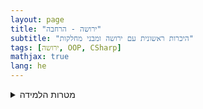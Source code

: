```yaml
---
layout: page
title: "ירושה - הרחבה"
subtitle: "היכרות ראשונית עם ירושה ומבני מחלקות"
tags: [ירושה, OOP, CSharp]
mathjax: true
lang: he
---
```



<details markdown="1"><summary>מטרות הלמידה</summary>

## מטרות הלמידה

בסיום פרק זה תוכלו:
- להבין את המושג "ירושה" בתכנות מונחה עצמים
- ליצור היררכיות של מחלקות באמצעות ירושה
- להבין ולממש את עקרון "הוא סוג של" (IS-A)
- לקרוא ולצייר דיאגרמות UML של ירושה

</destails>
---

## 1. מבוא - מה זו ירושה?

{: .box-note}
**הגדרה:** ירושה (Inheritance) היא מנגנון המאפשר למחלקה חדשה לרשת תכונות והתנהגויות ממחלקה קיימת. המחלקה היורשת נקראת "מחלקת בת" (Derived/Child Class) והמחלקה ממנה יורשים נקראת "מחלקת אב" (Base/Parent Class).

דמיינו עץ משפחה - ילדים יורשים תכונות מהוריהם. באופן דומה, בתכנות מונחה עצמים, מחלקות יכולות לרשת תכונות ופעולות ממחלקות אחרות.

### דוגמה מהעולם האמיתי
```
רכב (Vehicle)
    ├── מכונית (Car)
    │   ├── מכונית ספורט (SportsCar)
    │   └── מכונית משפחתית (FamilyCar)
    └── אופנוע (Motorcycle)
```

<div class="mermaid">
graph BT
    SportsCar[מכונית ספורט<br/>SportsCar] --> Car[מכונית<br/>Car]
    FamilyCar[מכונית משפחתית<br/>FamilyCar] --> Car
    Car --> Vehicle[רכב<br/>Vehicle]
    Motorcycle[אופנוע<br/>Motorcycle] --> Vehicle
</div>

---

## 2. עקרון IS-A - "הוא סוג של"

{: .box-success}
**כלל הזהב:** השתמשו בירושה רק כאשר המחלקה הנגזרת **היא סוג של** המחלקה הבסיסית.

### דוגמאות נכונות ל-IS-A:
- כלב **הוא סוג של** חיה ✓
- מכונית **היא סוג של** רכב ✓
- סטודנט **הוא סוג של** אדם ✓

### דוגמאות שגויות:
- מנוע **אינו סוג של** מכונית ✗ (הוא חלק ממכונית - זו **קומפוזיציה**)
- גלגל **אינו סוג של** אופניים ✗ (הוא רכיב באופניים)

---

## 3. מימוש בסיסי של ירושה ב-C#

### מחלקת הבסיס - Animal
```csharp
public class Animal
{
    private string name;
    private int age;
    
    // Constructor
    public Animal(string name, int age)
    {
        this.name = name;
        this.age = age;
        Console.WriteLine("Animal constructor called");
    }
    
    // Getters and Setters - Java Style
    public string GetName()
    {
        return name;
    }
    
    public void SetName(string name)
    {
        this.name = name;
    }
    
    public int GetAge()
    {
        return age;
    }
    
    public void SetAge(int age)
    {
        if (age >= 0)
            this.age = age;
    }
    
    // Methods
    public void Eat()
    {
        Console.WriteLine($"{name} is eating");
    }
    
    public void Sleep()
    {
        Console.WriteLine($"{name} is sleeping");
    }
}
```

### מחלקה נגזרת - Dog
```csharp
public class Dog : Animal  // הסימן : מציין ירושה
{
    private string breed;
    
    // Constructor
    public Dog(string name, int age, string breed) : base(name, age)
    {
        this.breed = breed;
        Console.WriteLine("Dog constructor called");
    }
    
    // Getter and Setter for breed
    public string GetBreed()
    {
        return breed;
    }
    
    public void SetBreed(string breed)
    {
        this.breed = breed;
    }
    
    // Dog-specific method
    public void Bark()
    {
        Console.WriteLine($"{GetName()} is barking: Woof!");
    }
}
```

### שימוש במחלקות
```csharp
class Program
{
    static void Main()
    {
        Dog myDog = new Dog("Max", 3, "Golden Retriever");
        
        // שימוש בפעולות שנורשו מ-Animal
        myDog.Eat();      // "Max is eating"
        myDog.Sleep();    // "Max is sleeping"
        
        // שימוש בפעולה ייחודית ל-Dog
        myDog.Bark();     // "Max is barking: Woof!"
        
        // שימוש ב-Getters
        Console.WriteLine($"Name: {myDog.GetName()}");
        Console.WriteLine($"Age: {myDog.GetAge()}");
        Console.WriteLine($"Breed: {myDog.GetBreed()}");
    }
}
```

---

## 4. היררכיית מחלקות - תרשים פשוט

<div class=mermaid>
graph BT
    D[GoldenRetriever] --> B[Dog]
    E[PersianCat] --> C[Cat]
    B --> A[Animal]
    C --> A
</div>

### דוגמת קוד להיררכיה מורחבת
```csharp
public class Cat : Animal
{
    private bool isIndoor;
    
    public Cat(string name, int age, bool isIndoor) : base(name, age)
    {
        this.isIndoor = isIndoor;
    }
    
    public bool GetIsIndoor()
    {
        return isIndoor;
    }
    
    public void SetIsIndoor(bool isIndoor)
    {
        this.isIndoor = isIndoor;
    }
    
    public void Meow()
    {
        Console.WriteLine($"{GetName()} says: Meow!");
    }
}

public class GoldenRetriever : Dog
{
    private double furLength;
    
    public GoldenRetriever(string name, int age, double furLength) 
        : base(name, age, "Golden Retriever")
    {
        this.furLength = furLength;
    }
    
    public double GetFurLength()
    {
        return furLength;
    }
    
    public void SetFurLength(double furLength)
    {
        this.furLength = furLength;
    }
    
    public void Fetch()
    {
        Console.WriteLine($"{GetName()} is fetching the ball!");
    }
}
```

---

## 5. דיאגרמת UML לירושה


<div class="mermaid">
classDiagram
    class Animal {
        -string name
        -int age
        +Animal(string name, int age)
        +GetName() string
        +SetName(string name) void
        +GetAge() int
        +SetAge(int age) void
        +Eat() void
        +Sleep() void
    }
    
    class Dog {
        -string breed
        +Dog(string name, int age, string breed)
        +GetBreed() string
        +SetBreed(string breed) void
        +Bark() void
    }
    
    class Cat {
        -bool isIndoor
        +Cat(string name, int age, bool isIndoor)
        +GetIsIndoor() bool
        +SetIsIndoor(bool isIndoor) void
        +Meow() void
    }
    
    class GoldenRetriever {
        +GoldenRetriever(string name, int age)
    }
    
    class PersianCat {
        +PersianCat(string name, int age)
    }
    
    Animal <|-- Dog
    Animal <|-- Cat
    Dog <|-- GoldenRetriever
    Cat <|-- PersianCat
</div>

{: .box-note}
**סימנים ב-UML:**
- **△** (משולש ריק) - מציין ירושה
- **◆** (מעוין מלא) - מציין קומפוזיציה/הכלה (Composition) - "has-a" חזק
- **-** מציין private
- **+** מציין public
- **#** מציין protected

---

## 6. שרשור בנאים (Constructor Chaining)

{: .box-success}
**חשוב לזכור:**
* כל בנאי בשרשרת מחויב להריץ קודם את הבנאי של מחלקת הבסיס שלו.
* הסדר תמיד **מלמטה למעלה** (Base → Derived), ורק לאחר סיום כל הבנאים יש לנו אובייקט מוכן לעבודה.

### סדר הפעלת נאים

<div class="mermaid">
graph TD
    A[יצירת אובייקט GoldenRetriever] --> B[קריאה לבנאי GoldenRetriever]
    B --> C[קריאה ל-base - בנאי Dog]
    C --> D[קריאה ל-base - בנאי Animal]
    D --> E[ביצוע בנאי Animal]
    E --> F[חזרה וביצוע בנאי Dog]
    F --> G[חזרה וביצוע בנאי GoldenRetriever]
    G --> H[האובייקט נוצר במלואו]
    
    style A fill:#f9f,stroke:#333,stroke-width:2px
    style H fill:#9f9,stroke:#333,stroke-width:2px
</div>

{: .box-note}
**כלל חשוב:** הבנאים נקראים מהאב לבן, אך מבוצעים מהבן לאב!

### דוגמת קוד מפורטת
```csharp
public class Vehicle
{
    private string manufacturer;
    private int year;
    
    public Vehicle(string manufacturer, int year)
    {
        this.manufacturer = manufacturer;
        this.year = year;
        Console.WriteLine($"1. Vehicle constructor: {manufacturer}, {year}");
    }
    
    public string GetManufacturer() { return manufacturer; }
    public void SetManufacturer(string manufacturer) 
    { 
        this.manufacturer = manufacturer; 
    }
    
    public int GetYear() { return year; }
    public void SetYear(int year) 
    { 
        if (year > 1900 && year <= DateTime.Now.Year)
            this.year = year; 
    }
}

public class Car : Vehicle
{
    private int numberOfDoors;
    private string model;
    
    // בנאי עם קריאה לבנאי האב
    public Car(string manufacturer, string model, int year, int doors) 
        : base(manufacturer, year)
    {
        this.model = model;
        this.numberOfDoors = doors;
        Console.WriteLine($"2. Car constructor: {model}, {doors} doors");
    }
    
    // בנאי נוסף עם קריאה לבנאי אחר באותה מחלקה
    public Car(string manufacturer, string model) 
        : this(manufacturer, model, DateTime.Now.Year, 4)
    {
        Console.WriteLine("3. Car convenience constructor");
    }
    
    public string GetModel() { return model; }
    public void SetModel(string model) { this.model = model; }
    
    public int GetNumberOfDoors() { return numberOfDoors; }
    public void SetNumberOfDoors(int doors) 
    { 
        if (doors > 0 && doors <= 6)
            this.numberOfDoors = doors; 
    }
}

public class SportsCar : Car
{
    private int topSpeed;
    
    public SportsCar(string manufacturer, string model, int year, int topSpeed)
        : base(manufacturer, model, year, 2)  // מכונית ספורט - תמיד 2 דלתות
    {
        this.topSpeed = topSpeed;
        Console.WriteLine($"3. SportsCar constructor: Top speed {topSpeed} km/h");
    }
    
    public int GetTopSpeed() { return topSpeed; }
    public void SetTopSpeed(int speed) 
    { 
        if (speed > 0 && speed < 400)
            this.topSpeed = speed; 
    }
}
```

### הרצת הקוד והפלט
```csharp
class Program
{
    static void Main()
    {
        Console.WriteLine("Creating a SportsCar:");
        SportsCar ferrari = new SportsCar("Ferrari", "F40", 1987, 324);
        
        /* פלט:
        Creating a SportsCar:
        1. Vehicle constructor: Ferrari, 1987
        2. Car constructor: F40, 2 doors
        3. SportsCar constructor: Top speed 324 km/h
        */
    }
}
```

---

## 7. הרחבה מעשית - מערכת ניהול עובדים

```csharp
public class Person
{
    private string id;
    private string firstName;
    private string lastName;
    private DateTime birthDate;
    
    public Person(string id, string firstName, string lastName, DateTime birthDate)
    {
        this.id = id;
        this.firstName = firstName;
        this.lastName = lastName;
        this.birthDate = birthDate;
    }
    
    // Getters and Setters
    public string GetId() { return id; }
    public string GetFirstName() { return firstName; }
    public void SetFirstName(string firstName) { this.firstName = firstName; }
    public string GetLastName() { return lastName; }
    public void SetLastName(string lastName) { this.lastName = lastName; }
    public DateTime GetBirthDate() { return birthDate; }
    
    public int GetAge()
    {
        return DateTime.Now.Year - birthDate.Year;
    }
    
    public string GetFullName()
    {
        return $"{firstName} {lastName}";
    }
}

public class Employee : Person
{
    private string employeeId;
    private decimal salary;
    private DateTime hireDate;
    
    public Employee(string id, string firstName, string lastName, 
                   DateTime birthDate, string employeeId, decimal salary)
        : base(id, firstName, lastName, birthDate)
    {
        this.employeeId = employeeId;
        this.salary = salary;
        this.hireDate = DateTime.Now;
    }
    
    public string GetEmployeeId() { return employeeId; }
    public decimal GetSalary() { return salary; }
    public void SetSalary(decimal salary) 
    { 
        if (salary > 0)
            this.salary = salary; 
    }
    
    public int GetYearsOfService()
    {
        return DateTime.Now.Year - hireDate.Year;
    }
    
    public void GiveRaise(decimal percentage)
    {
        if (percentage > 0 && percentage <= 50)
        {
            salary *= (1 + percentage / 100);
            Console.WriteLine($"{GetFullName()} received a {percentage}% raise!");
        }
    }
}

public class Manager : Employee
{
    private List<Employee> teamMembers;
    private string department;
    
    public Manager(string id, string firstName, string lastName,
                  DateTime birthDate, string employeeId, 
                  decimal salary, string department)
        : base(id, firstName, lastName, birthDate, employeeId, salary)
    {
        this.department = department;
        this.teamMembers = new List<Employee>();
    }
    
    public string GetDepartment() { return department; }
    public void SetDepartment(string department) { this.department = department; }
    
    public void AddTeamMember(Employee employee)
    {
        if (employee != null && !teamMembers.Contains(employee))
        {
            teamMembers.Add(employee);
            Console.WriteLine($"{employee.GetFullName()} added to {GetFullName()}'s team");
        }
    }
    
    public void RemoveTeamMember(Employee employee)
    {
        if (teamMembers.Remove(employee))
        {
            Console.WriteLine($"{employee.GetFullName()} removed from team");
        }
    }
    
    public int GetTeamSize()
    {
        return teamMembers.Count;
    }
    
    public void PrintTeamInfo()
    {
        Console.WriteLine($"\nManager: {GetFullName()}");
        Console.WriteLine($"Department: {department}");
        Console.WriteLine($"Team Size: {GetTeamSize()}");
        Console.WriteLine("Team Members:");
        foreach (var member in teamMembers)
        {
            Console.WriteLine($"  - {member.GetFullName()} (ID: {member.GetEmployeeId()})");
        }
    }
}
```

---

## 8. תרגול מעשי

### תרגיל 1: היררכיית כלי תחבורה
יצרו היררכיית מחלקות עבור:
- `Vehicle` (מחלקת בסיס)
- `LandVehicle`, `WaterVehicle`, `AirVehicle` (יורשות מ-Vehicle)
- `Car`, `Bicycle` (יורשות מ-LandVehicle)
- `Boat`, `Submarine` (יורשות מ-WaterVehicle)
- `Airplane`, `Helicopter` (יורשות מ-AirVehicle)

### תרגיל 2: מערכת בנקאית
מימשו:
- `Account` (מחלקת בסיס עם מספר חשבון ויתרה)
- `SavingsAccount` (עם ריבית)
- `CheckingAccount` (עם אפשרות למשיכת יתר)

{: .box-note}
**טיפ:** זכרו להשתמש ב-Getters ו-Setters בסגנון Java לכל השדות הפרטיים!

---

## 9. סיכום ונקודות מפתח

{: .box-success}
**נקודות חשובות לזכור:**
1. ירושה מאפשרת שימוש חוזר בקוד ויצירת היררכיות לוגיות
2. השתמשו בירושה רק כאשר מתקיים יחס IS-A
3. בנאים נקראים מהבסיס לנגזר (Base → Derived)
4. השתמשו ב-`base` לקריאה לבנאי או לפעולות של מחלקת האב
5. כל מחלקה ב-C# יכולה לרשת רק ממחלקה אחת (Single Inheritance)

### מה הלאה?
בשיעור הבא נלמד על:
- **פולימורפיזם** - איך אובייקטים שונים יכולים להתנהג בצורות שונות
- **Virtual ו-Override** - דריסת פעולות
- **Abstract Classes** - מחלקות מופשטות
- **Interfaces** - ממשקים

---

## 10. שאלות לתרגול עצמי

1. מהו ההבדל בין ירושה לקומפוזיציה (הכלה)?
2. מתי נשתמש בירושה ומתי לא?
3. מה סדר הפעלת הבנאים בהיררכיית ירושה?
4. האם מחלקה נגזרת יכולה לגשת ל-private fields של מחלקת האב?
5. מה ההבדל בין `base()` ל-`this()` בבנאים?

{: .box-note}
**להצלחה!** תרגול הוא המפתח להבנת ירושה. נסו ליצור היררכיות משלכם ולהתנסות בקוד!